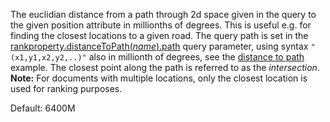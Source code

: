 The euclidian distance from a path through 2d space given in the query to the given position attribute in millionths of degrees. This is useful e.g. for finding the closest locations to a given road. The query path is set in the [rankproperty.distanceToPath(*name*).path](https://docs.vespa.ai/en/reference/query-api-reference.html#ranking.properties) query parameter, using syntax `"(x1,y1,x2,y2,..)"` also in millionth of degrees, see the [distance to path](https://docs.vespa.ai/en/geo-search.html#distance-to-path) example. The closest point along the path is referred to as the *intersection*.  
**Note:** For documents with multiple locations, only the closest location is used for ranking purposes.

Default: 6400M